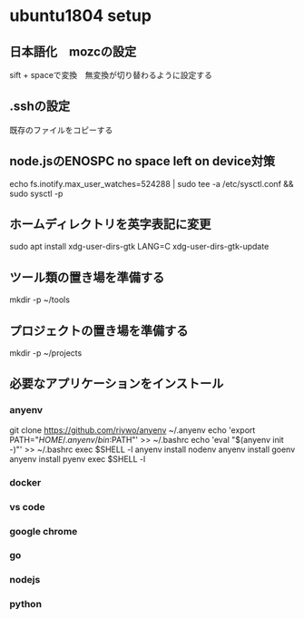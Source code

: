 # ubuntu1804 setup

## 日本語化　mozcの設定

sift + spaceで変換　無変換が切り替わるように設定する

## .sshの設定

既存のファイルをコピーする

## node.jsのENOSPC no space left on device対策

echo fs.inotify.max_user_watches=524288 | sudo tee -a /etc/sysctl.conf && sudo sysctl -p

## ホームディレクトリを英字表記に変更

sudo apt install xdg-user-dirs-gtk
LANG=C xdg-user-dirs-gtk-update

## ツール類の置き場を準備する

mkdir -p ~/tools

## プロジェクトの置き場を準備する

mkdir -p ~/projects

## 必要なアプリケーションをインストール

### anyenv
git clone https://github.com/riywo/anyenv ~/.anyenv
echo 'export PATH="$HOME/.anyenv/bin:$PATH"' >> ~/.bashrc
echo 'eval "$(anyenv init -)"' >> ~/.bashrc
exec $SHELL -l
anyenv install nodenv
anyenv install goenv
anyenv install pyenv
exec $SHELL -l

### docker

### vs code

### google chrome

### go

### nodejs

### python
